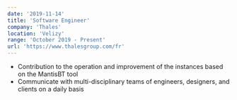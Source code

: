 ```yaml
---
date: '2019-11-14'
title: 'Software Engineer'
company: 'Thales'
location: 'Velizy'
range: 'October 2019 - Present'
url: 'https://www.thalesgroup.com/fr'
---
```


- Contribution to the operation and improvement of the instances based on the MantisBT tool
- Communicate with multi-disciplinary teams of engineers, designers, and clients on a daily basis

